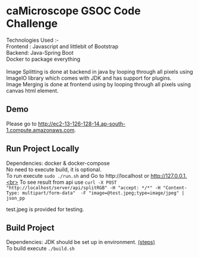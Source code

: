 # caMicroscope GSOC Code Challenge

Technologies Used :- <br>
Frontend : Javascript and littlebit of Bootstrap <br>
Backend: Java-Spring Boot <br>
Docker to package everything <br>
<br>
Image Splitting is done at backend in java by looping through all pixels using ImageIO library which comes with JDK and has support for plugins.<br>
Image Merging is done at frontend using by looping through all pixels using canvas html element.
 
## Demo

Please go to http://ec2-13-126-128-14.ap-south-1.compute.amazonaws.com. <br>

## Run Project Locally

Dependencies: docker & docker-compose<br>
No need to execute build, it is optional.<br>
To run execute ```sudo ./run.sh```  and Go to http://localhost or http://127.0.0.1.<br>
To see result from api use  ```curl -X POST "http://localhost/server/api/splitRGB" -H "accept: */*" -H "Content-Type: multipart/form-data"  -F "image=@test.jpeg;type=image/jpeg" |  json_pp```

test.jpeg is provided for testing.

## Build Project

Dependencies: JDK should be set up in environment. [(steps)](https://blog.knoldus.com/installing-latest-oracle-jdk-on-linux-ec2-instance-centos/)<br>
To build execute ```./build.sh```
